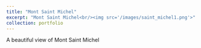 ```yaml
---
title: "Mont Saint Michel"
excerpt: "Mont Saint Michel<br/><img src='/images/saint_michel1.png'>"
collection: portfolio
---
```


A beautiful view of Mont Saint Michel
